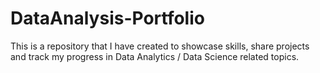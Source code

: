 # DataAnalysis-Portfolio
This is a repository that I have created to showcase skills, share projects and track my progress in Data Analytics / Data Science related topics.
